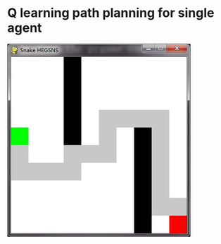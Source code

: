 # Q learning path planning for single agent

![image](https://github.com/HeGsnS/Q-learning-path-planning-for-single-agent/blob/master/Q%20path%20planning.jpg)
